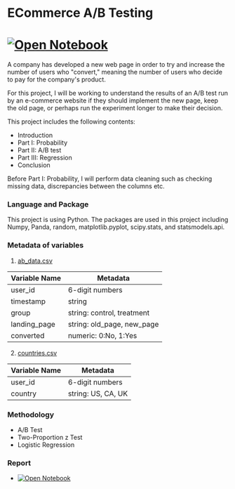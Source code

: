 # ECommerce A/B Testing
# [![Open Notebook](https://img.shields.io/badge/Jupyter-Open_Notebook-blue?logo=Jupyter)](https://dpghazi.github.io/projects/ecommerce-ab-testing.html)
A company has developed a new web page in order to try and increase the number of users who "convert," meaning the number of users who decide to pay for the company's product.

For this project, I will be working to understand the results of an A/B test run by an e-commerce website if they should implement the new page, keep the old page, or perhaps run the experiment longer to make their decision.   

This project includes the following contents:
* Introduction
* Part I: Probability
* Part II: A/B test
* Part III: Regression
* Conclusion

Before Part I: Probability, I will perform data cleaning such as checking missing data, discrepancies between the columns etc.

### Language and Package
This project is using Python. The packages are used in this project including Numpy, Panda, random, matplotlib.pyplot, scipy.stats, and  statsmodels.api.

### Metadata of variables
1. [ab_data.csv](https://github.com/dpghazi/ECommerce-AB-Testing/blob/main/ab_data.csv)  

| Variable Name | Metadata                   |
|---------------|----------------------------|
| user_id       | 6-digit numbers            |
| timestamp     | string                     |
| group         | string: control, treatment |
| landing_page  | string: old_page, new_page |
| converted     | numeric: 0:No, 1:Yes       |

2. [countries.csv](https://github.com/dpghazi/ECommerce-AB-Testing/blob/main/ab_data.csv)  

| Variable Name | Metadata           |
|---------------|--------------------|
| user_id       | 6-digit numbers    |
| country       | string: US, CA, UK |

### Methodology
* A/B Test
* Two-Proportion z Test
* Logistic Regression

### Report
* [![Open Notebook](https://img.shields.io/badge/Jupyter-Open_Notebook-blue?logo=Jupyter)](https://dpghazi.github.io/projects/ecommerce-ab-testing.html)
